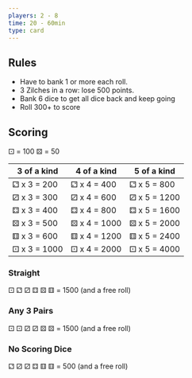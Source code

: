 ```yaml
---
players: 2 - 8
time: 20 - 60min
type: card
---
```


## Rules

* Have to bank 1 or more each roll. 
* 3 Zilches in a row: lose 500 points.
* Bank 6 dice to get all dice back and keep going
* Roll 300+ to score

## Scoring

⚀ = 100
⚄ = 50

| 3 of a kind  | 4 of a kind  | 5 of a kind  |
|--------------|--------------|--------------|
| ⚁ x 3 = 200  | ⚁ x 4 = 400  | ⚁ x 5 = 800  |
| ⚂ x 3 = 300  | ⚂ x 4 = 600  | ⚂ x 5 = 1200 |
| ⚃ x 3 = 400  | ⚃ x 4 = 800  | ⚃ x 5 = 1600 |
| ⚄ x 3 = 500  | ⚄ x 4 = 1000 | ⚄ x 5 = 2000 |
| ⚅ x 3 = 600  | ⚅ x 4 = 1200 | ⚅ x 5 = 2400 |
| ⚀ x 3 = 1000 | ⚀ x 4 = 2000 | ⚀ x 5 = 4000 |

### Straight
⚀ ⚁ ⚂ ⚃ ⚄ ⚅ = 1500 (and a free roll)

### Any 3 Pairs
⚀ ⚀ ⚂ ⚂ ⚄ ⚄ = 1500 (and a free roll)

### No Scoring Dice
⚁ ⚂ ⚂ ⚃ ⚅ ⚅ = 500 (and a free roll)
